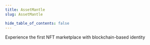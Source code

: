 ```yaml
---
title: AssetMantle
slug: AssetMantle

hide_table_of_contents: false
---
```


Experience the first NFT marketplace 
with blockchain-based identity